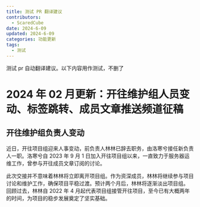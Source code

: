 ```yaml
---
title: 测试 PR 翻译建议
contributors:
  - ScaredCube
date: 2024-6-09
updated: 2024-6-09
categories: 功能更新
tags:
  - 测试
---
```


测试 pr 自动翻译建议。以下内容用作测试，不删了

# 2024 年 02 月更新：开往维护组人员变动、标签跳转、成员文章推送频道征稿

## 开往维护组负责人变动

近日，开往项目组迎来人事变动，前负责人林林已辞去职务，由洛寒兮接任新负责人一职。洛寒兮自 2023 年 9 月 1 日加入开往项目组以来，一直致力于服务器运维工作，曾参与开往成员文章订阅的讨论。  

此次交接并不意味着林林将立即离开项目组。作为资深成员，林林将继续参与项目讨论和维护工作，确保项目平稳过渡。预计两个月后，林林将逐渐淡出项目组。
回顾过去，林林自 2022 年 4 月起代表项目组接管开往项目，至今已有大概两年的时间，为项目的稳步发展奠定了坚实基础。

